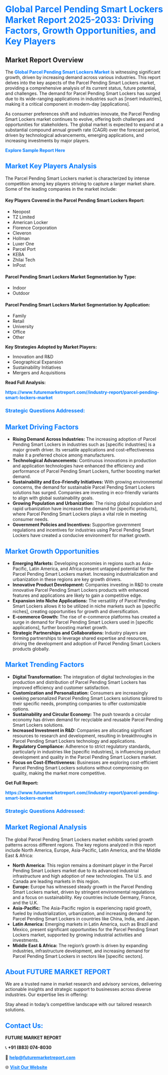 <h1 style="color: #007BFF;">Global Parcel Pending Smart Lockers Market Report 2025-2033: Driving Factors, Growth Opportunities, and Key Players</h1>

<section id="overview">
<h2>Market Report Overview</h2>
<p>The <a href="https://www.futuremarketreport.com//industry-report/parcel-pending-smart-lockers-market" style="color: #007BFF; text-decoration: none;"><strong>Global Parcel Pending Smart Lockers Market</strong></a> is witnessing significant growth, driven by increasing demand across various industries. This report delves into the key aspects of the Parcel Pending Smart Lockers market, providing a comprehensive analysis of its current status, future potential, and challenges. The demand for Parcel Pending Smart Lockers has surged due to its wide-ranging applications in industries such as [insert industries], making it a critical component in modern-day [applications].</p>
<p>As consumer preferences shift and industries innovate, the Parcel Pending Smart Lockers market continues to evolve, offering both challenges and opportunities for stakeholders. The global market is expected to expand at a substantial compound annual growth rate (CAGR) over the forecast period, driven by technological advancements, emerging applications, and increasing investments by major players.</p>
</section>

<section id="overview">
<p><a href="https://www.futuremarketreport.com//request-sample/reportId=60977" style="color: #007BFF; text-decoration: none;"><strong>Explore Sample Report Here</strong></a></p>
</section>

<section id="key-players">
<h2 style="color: #007BFF;">Market Key Players Analysis</h2>
<p>The Parcel Pending Smart Lockers market is characterized by intense competition among key players striving to capture a larger market share. Some of the leading companies in the market include:</p>
<h4>Key Players Covered in the Parcel Pending Smart Lockers Report:</h4>
<ul><li>Neopost</li><li>TZ Limited</li><li>American Locker</li><li>Florence Corporation</li><li>Cleveron</li><li>Hollman</li><li>Luxer One</li><li>Parcel Port</li><li>KEBA</li><li>Zhilai Tech</li><li>InPost</li></ul>
<h4>Parcel Pending Smart Lockers Market Segmentation by Type:</h4>
<ul><li>Indoor</li><li>Outdoor</li></ul>

<h4>Parcel Pending Smart Lockers Market Segmentation by Application:</h4>
<ul><li>Family</li><li>Retail</li><li>University</li><li>Office</li><li>Other</li></ul>
<p><strong>Key Strategies Adopted by Market Players:</strong></p>
<ul>
<li>Innovation and R&D</li>
<li>Geographical Expansion</li>
<li>Sustainability Initiatives</li>
<li>Mergers and Acquisitions</li>
</ul>
</section>

<section>
<p><strong>Read Full Analysis: </strong></p><a href="https://www.futuremarketreport.com//industry-report/parcel-pending-smart-lockers-market" style="color: #007BFF; text-decoration: none;"><strong>https://www.futuremarketreport.com//industry-report/parcel-pending-smart-lockers-market</strong></a>
<h3 style="color: #007BFF;">Strategic Questions Addressed:</h3>
</section>

<section id="driving-factors">
<h2 style="color: #007BFF;">Market Driving Factors</h2>
<ul>
<li><strong>Rising Demand Across Industries:</strong> The increasing adoption of Parcel Pending Smart Lockers in industries such as [specific industries] is a major growth driver. Its versatile applications and cost-effectiveness make it a preferred choice among manufacturers.</li>
<li><strong>Technological Advancements:</strong> Continuous innovations in production and application technologies have enhanced the efficiency and performance of Parcel Pending Smart Lockers, further boosting market demand.</li>
<li><strong>Sustainability and Eco-Friendly Initiatives:</strong> With growing environmental concerns, the demand for sustainable Parcel Pending Smart Lockers solutions has surged. Companies are investing in eco-friendly variants to align with global sustainability goals.</li>
<li><strong>Growing Population and Urbanization:</strong> The rising global population and rapid urbanization have increased the demand for [specific products], where Parcel Pending Smart Lockers plays a vital role in meeting consumer needs.</li>
<li><strong>Government Policies and Incentives:</strong> Supportive government regulations and incentives for industries using Parcel Pending Smart Lockers have created a conducive environment for market growth.</li>
</ul>
</section>

<section id="growth-opportunities">
<h2 style="color: #007BFF;">Market Growth Opportunities</h2>
<ul>
<li><strong>Emerging Markets:</strong> Developing economies in regions such as Asia-Pacific, Latin America, and Africa present untapped potential for the Parcel Pending Smart Lockers market. Increasing industrialization and urbanization in these regions are key growth drivers.</li>
<li><strong>Innovative Product Development:</strong> Companies investing in R&D to create innovative Parcel Pending Smart Lockers products with enhanced features and applications are likely to gain a competitive edge.</li>
<li><strong>Expansion into Niche Applications:</strong> The versatility of Parcel Pending Smart Lockers allows it to be utilized in niche markets such as [specific niches], creating opportunities for growth and diversification.</li>
<li><strong>E-commerce Growth:</strong> The rise of e-commerce platforms has created a surge in demand for Parcel Pending Smart Lockers used in [specific applications], further boosting market growth.</li>
<li><strong>Strategic Partnerships and Collaborations:</strong> Industry players are forming partnerships to leverage shared expertise and resources, driving the development and adoption of Parcel Pending Smart Lockers products globally.</li>
</ul>
</section>

<section id="trending-factors">
<h2 style="color: #007BFF;">Market Trending Factors</h2>
<ul>
<li><strong>Digital Transformation:</strong> The integration of digital technologies in the production and distribution of Parcel Pending Smart Lockers has improved efficiency and customer satisfaction.</li>
<li><strong>Customization and Personalization:</strong> Consumers are increasingly seeking personalized Parcel Pending Smart Lockers solutions tailored to their specific needs, prompting companies to offer customizable options.</li>
<li><strong>Sustainability and Circular Economy:</strong> The push towards a circular economy has driven demand for recyclable and reusable Parcel Pending Smart Lockers solutions.</li>
<li><strong>Increased Investment in R&D:</strong> Companies are allocating significant resources to research and development, resulting in breakthroughs in Parcel Pending Smart Lockers technology and applications.</li>
<li><strong>Regulatory Compliance:</strong> Adherence to strict regulatory standards, particularly in industries like [specific industries], is influencing product development and quality in the Parcel Pending Smart Lockers market.</li>
<li><strong>Focus on Cost-Effectiveness:</strong> Businesses are exploring cost-efficient Parcel Pending Smart Lockers solutions without compromising on quality, making the market more competitive.</li>
</ul>
</section>

<section>
<p><strong>Get Full Report: </strong></p><a href="https://www.futuremarketreport.com//industry-report/parcel-pending-smart-lockers-market" style="color: #007BFF; text-decoration: none;"><strong>https://www.futuremarketreport.com//industry-report/parcel-pending-smart-lockers-market</strong></a>
<h3 style="color: #007BFF;">Strategic Questions Addressed:</h3>
</section>


<section id="regional-analysis">
<h2 style="color: #007BFF;">Market Regional Analysis</h2>
<p>The global Parcel Pending Smart Lockers market exhibits varied growth patterns across different regions. The key regions analyzed in this report include North America, Europe, Asia-Pacific, Latin America, and the Middle East & Africa:</p>
<ul>
<li><strong>North America:</strong> This region remains a dominant player in the Parcel Pending Smart Lockers market due to its advanced industrial infrastructure and high adoption of new technologies. The U.S. and Canada are leading markets in this region.</li>
<li><strong>Europe:</strong> Europe has witnessed steady growth in the Parcel Pending Smart Lockers market, driven by stringent environmental regulations and a focus on sustainability. Key countries include Germany, France, and the U.K.</li>
<li><strong>Asia-Pacific:</strong> The Asia-Pacific region is experiencing rapid growth, fueled by industrialization, urbanization, and increasing demand for Parcel Pending Smart Lockers in countries like China, India, and Japan.</li>
<li><strong>Latin America:</strong> Emerging markets in Latin America, such as Brazil and Mexico, present significant opportunities for the Parcel Pending Smart Lockers market, supported by growing industrial activities and investments.</li>
<li><strong>Middle East & Africa:</strong> The region’s growth is driven by expanding industries, infrastructure development, and increasing demand for Parcel Pending Smart Lockers in sectors like [specific sectors].</li>
</ul>
</section>

<footer>
<h2 style="color: #007BFF;">About FUTURE MARKET REPORT</h2>
<p>We are a trusted name in market research and advisory services, delivering actionable insights and strategic support to businesses across diverse industries. Our expertise lies in offering:</p>

<p>Stay ahead in today’s competitive landscape with our tailored research solutions.</p>

<h2 style="color: #007BFF;">Contact Us:</h2>
<p><strong>FUTURE MARKET REPORT</strong></p>
<p>📞 <strong>+91 (883) 074-8030</strong></p>
<p>📧 <strong><a href="mailto:help@futuremarketreport.com" style="color: #007BFF;">help@futuremarketreport.com</a></strong></p>
<p>🌐 <strong><a href="https://www.futuremarketreport.com/" style="color: #007BFF;">Visit Our Website</a></strong></p>
</footer>